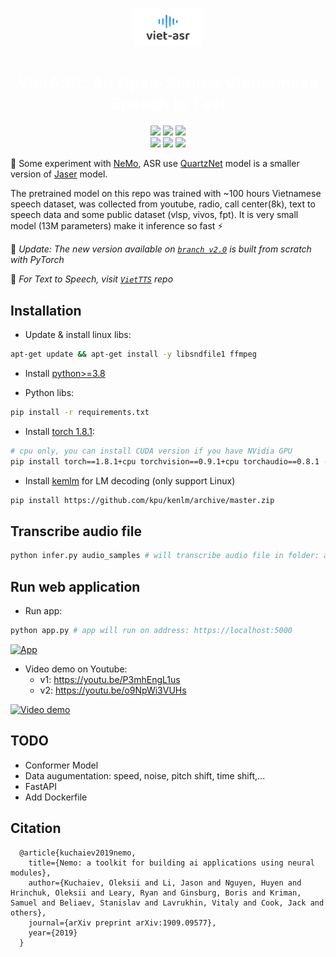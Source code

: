 <p align="center">
  <img src="assets/viet-asr-logo.png" style="width: 22%">
  <h1 align="center"style="color: white; font-weight: bold; font-family:roboto"><span style="color: white; font-weight: bold; font-family:roboto">VietASR</span>: An Open-Source Vietnamese Speech to Text</h1>
</p>
<p align="center">
  <a href="https://github.com/dangvansam/viet-asr"><img src="https://img.shields.io/github/stars/dangvansam/viet-asr?style=social"></a>
    <a href="https://github.com/dangvansam/viet-tts"><img src="https://img.shields.io/badge/Python-3.10-green"></a>
    <!-- <a href="https://pypi.org/project/viet-tts" target="_blank"><img src="https://img.shields.io/pypi/v/viet-tts.svg" alt="PyPI Version"> -->
    <a href="LICENSE"><img src="https://img.shields.io/github/license/dangvansam/viet-asr"></a>
    </a>
    <br>
    <a href="README.md"><img src="https://img.shields.io/badge/README-English-blue"></a>
    <a href="README_VN.md"><img src="https://img.shields.io/badge/README-Tiếng Việt-red"></a>
  <a href="https://github.com/dangvansam/viet-tts"><img src="https://img.shields.io/badge/Text to Speech-viet--tts-green"></a>
    <br>
</p>

🚀 Some experiment with [NeMo](https://github.com/NVIDIA/NeMo),
ASR use [QuartzNet](https://docs.nvidia.com/deeplearning/nemo/user-guide/docs/en/main/asr/models.html#quartznet) model is a smaller version of [Jaser](https://docs.nvidia.com/deeplearning/nemo/user-guide/docs/en/main/asr/models.html#jasper) model.

The pretrained model on this repo was trained with ~100 hours Vietnamese speech dataset, was collected from youtube, radio, call center(8k), text to speech data and some public dataset (vlsp, vivos, fpt). It is very small model (13M parameters) make it inference so fast ⚡  

🌱 _Update: The new version available on [`branch v2.0`](https://github.com/dangvansam/viet-asr/tree/v2.0) is built from scratch with PyTorch_

🌱 _For Text to Speech, visit [`VietTTS`](https://github.com/dangvansam/viet-tts) repo_

Installation
------------
+ Update & install linux libs:
```bash
apt-get update && apt-get install -y libsndfile1 ffmpeg
```
+ Install [python>=3.8](https://www.python.org/downloads/release/python-385/)
* Python libs:
```bash
pip install -r requirements.txt
```
+ Install [torch 1.8.1](https://pytorch.org/get-started/previous-versions/#v181):
```bash
# cpu only, you can install CUDA version if you have NVidia GPU
pip install torch==1.8.1+cpu torchvision==0.9.1+cpu torchaudio==0.8.1 -f https://download.pytorch.org/whl/torch_stable.html
```
+ Install [kemlm](https://github.com/kpu/kenlm) for LM decoding (only support Linux) 
```bash
pip install https://github.com/kpu/kenlm/archive/master.zip
```
Transcribe audio file
--------
```bash
python infer.py audio_samples # will transcribe audio file in folder: audio_samples
```
Run web application
--------
* Run app:
```bash
python app.py # app will run on address: https://localhost:5000
```
[![App](demo.JPG)]()  

* Video demo on Youtube:
   + v1: https://youtu.be/P3mhEngL1us  
   + v2: https://youtu.be/o9NpWi3VUHs  

[![Video demo](https://img.youtube.com/vi/P3mhEngL1us/maxresdefault.jpg)](https://youtu.be/P3mhEngL1us)  

<!-- * English Model ([pretrained](model_english)) -->

TODO
------
* Conformer Model
* Data augumentation: speed, noise, pitch shift, time shift,...  
* FastAPI
* Add Dockerfile

Citation
--------
```
  @article{kuchaiev2019nemo,
    title={Nemo: a toolkit for building ai applications using neural modules},
    author={Kuchaiev, Oleksii and Li, Jason and Nguyen, Huyen and Hrinchuk, Oleksii and Leary, Ryan and Ginsburg, Boris and Kriman, Samuel and Beliaev, Stanislav and Lavrukhin, Vitaly and Cook, Jack and others},
    journal={arXiv preprint arXiv:1909.09577},
    year={2019}
  }
```

